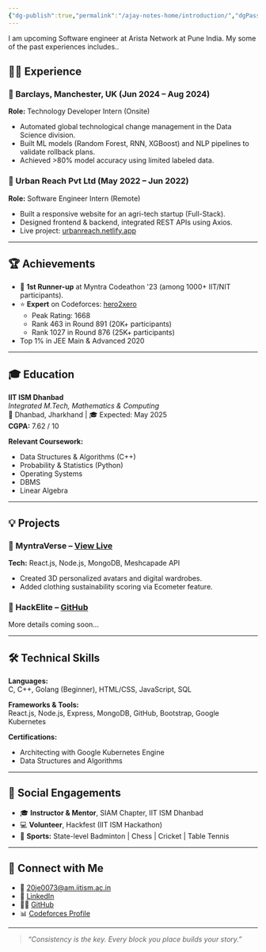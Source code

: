 ```yaml
---
{"dg-publish":true,"permalink":"/ajay-notes-home/introduction/","dgPassFrontmatter":true,"noteIcon":"","created":"2025-04-28T13:49:40.975+05:30","updated":"2025-04-30T11:52:17.039+05:30"}
---
```


I am upcoming Software engineer at Arista Network at Pune India. My some of the past experiences includes..
## 🧑‍💼 Experience

### 🔹 Barclays, Manchester, UK (Jun 2024 – Aug 2024)
**Role:** Technology Developer Intern (Onsite)  
- Automated global technological change management in the Data Science division.
- Built ML models (Random Forest, RNN, XGBoost) and NLP pipelines to validate rollback plans.
- Achieved >80% model accuracy using limited labeled data.

### 🔹 Urban Reach Pvt Ltd (May 2022 – Jun 2022)
**Role:** Software Engineer Intern (Remote)  
- Built a responsive website for an agri-tech startup (Full-Stack).
- Designed frontend & backend, integrated REST APIs using Axios.
- Live project: [urbanreach.netlify.app](https://urbanreach.netlify.app)

---

## 🏆 Achievements

- 🥈 **1st Runner-up** at Myntra Codeathon '23 (among 1000+ IIT/NIT participants).
- ⭐ **Expert** on Codeforces: [hero2xero](https://codeforces.com/profile/hero2xero)  
  - Peak Rating: 1668  
  - Rank 463 in Round 891 (20K+ participants)  
  - Rank 1027 in Round 876 (25K+ participants)
- Top 1% in JEE Main & Advanced 2020

---

## 🎓 Education

**IIT ISM Dhanbad**  
_Integrated M.Tech, Mathematics & Computing_  
📍 Dhanbad, Jharkhand | 🎓 Expected: May 2025  
**CGPA:** 7.62 / 10  

**Relevant Coursework:**
- Data Structures & Algorithms (C++)
- Probability & Statistics (Python)
- Operating Systems
- DBMS
- Linear Algebra

---

## 💡 Projects

### 🧢 MyntraVerse – [View Live](https://myntraverse.netlify.app)
**Tech:** React.js, Node.js, MongoDB, Meshcapade API  
- Created 3D personalized avatars and digital wardrobes.
- Added clothing sustainability scoring via Ecometer feature.

### 🔧 HackElite – [GitHub](https://github.com/ajaykrmnc/HackElite)
More details coming soon...

---

## 🛠 Technical Skills

**Languages:**  
C, C++, Golang (Beginner), HTML/CSS, JavaScript, SQL

**Frameworks & Tools:**  
React.js, Node.js, Express, MongoDB, GitHub, Bootstrap, Google Kubernetes

**Certifications:**  
- Architecting with Google Kubernetes Engine  
- Data Structures and Algorithms

---

## 💬 Social Engagements

- 🎓 **Instructor & Mentor**, SIAM Chapter, IIT ISM Dhanbad
- 💻 **Volunteer**, Hackfest (IIT ISM Hackathon)
- 🏸 **Sports:** State-level Badminton | Chess | Cricket | Table Tennis

---

## 🔗 Connect with Me

- 📧 [20je0073@am.iitism.ac.in](mailto:20je0073@am.iitism.ac.in)
- 💼 [LinkedIn](https://www.linkedin.com/in/ajaykrmnc)
- 🧑‍💻 [GitHub](https://github.com/ajaykrmnc)
- 📊 [Codeforces Profile](https://codeforces.com/profile/hero2xero)

---

> _“Consistency is the key. Every block you place builds your story.”_

